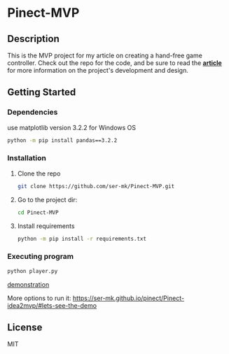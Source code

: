 # Pinect-MVP

## Description
This is the MVP project for my article on creating a hand-free game controller. Check out the repo for the code, and be sure to read the [**article**](https://ser-mk.github.io/posts/Pinect-idea2mvp/) for more information on the project's development and design.

## Getting Started

### Dependencies

use matplotlib version 3.2.2 for Windows OS
   ```sh
   python -m pip install pandas==3.2.2
   ```
 
### Installation
1. Clone the repo
   ```sh
   git clone https://github.com/ser-mk/Pinect-MVP.git
   ```
2. Go to the project dir:
   ```sh
   cd Pinect-MVP
   ```
3. Install requirements
   ```sh
   python -m pip install -r requirements.txt
   ```


### Executing program

   ```sh
   python player.py
   ```

[demonstration](https://user-images.githubusercontent.com/6123791/212159902-ecfc327c-5528-40a5-97a6-cf93af9c11c1.webm)

More options to run it: https://ser-mk.github.io/pinect/Pinect-idea2mvp/#lets-see-the-demo

## License

MIT


